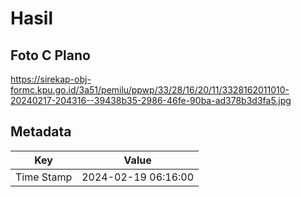 # Hasil

## Foto C Plano

https://sirekap-obj-formc.kpu.go.id/3a51/pemilu/ppwp/33/28/16/20/11/3328162011010-20240217-204316--39438b35-2986-46fe-90ba-ad378b3d3fa5.jpg


## Metadata

| Key        | Value               |
| ---------- | ------------------- |
| Time Stamp | 2024-02-19 06:16:00 |



